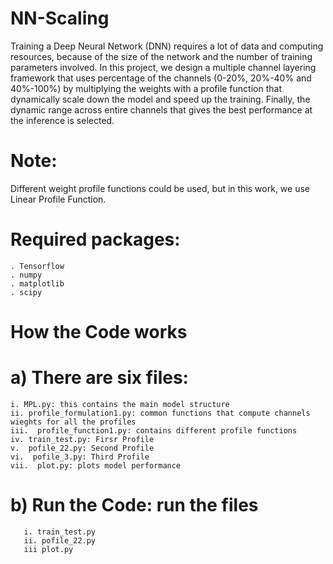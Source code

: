 # NN-Scaling
Training a Deep Neural Network (DNN) requires a lot of data and computing resources, because of the size of the network and the number  of training parameters involved. In this project, we design a multiple channel layering framework that uses percentage of the channels (0-20%, 20%-40% and 40%-100%) by multiplying the weights with a profile function that dynamically scale down the model and speed up the training. Finally, the dynamic range across entire channels that gives the best performance at the inference is selected. 

# Note:
  Different weight profile functions could be used, but in this work, we use Linear Profile Function.

# Required packages:
    . Tensorflow
    . numpy
    . matplotlib
    . scipy

# How the Code works

  # a) There are six files:
    i. MPL.py: this contains the main model structure
    ii. profile_formulation1.py: common functions that compute channels wieghts for all the profiles 
    iii.  profile_function1.py: contains different profile functions
    iv. train_test.py: Firsr Profile 
    v.  pofile_22.py: Second Profile
    vi.  pofile_3.py: Third Profile
    vii.  plot.py: plots model performance
  
  # b) Run the Code: run the files
       i. train_test.py
       ii. pofile_22.py
       iii plot.py
